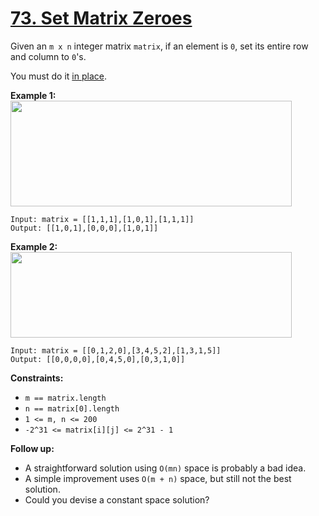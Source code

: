 # [73. Set Matrix Zeroes](https://leetcode.com/problems/set-matrix-zeroes/description/?envType=study-plan-v2&envId=programming-skills)

Given an `m x n` integer matrix `matrix`, if an element is `0`, set its entire row and column to `0`'s.

You must do it <a href="https://en.wikipedia.org/wiki/In-place_algorithm" target="_blank">in place</a>.

**Example 1:** 
<img alt="" src="https://assets.leetcode.com/uploads/2020/08/17/mat1.jpg" style="width: 450px; height: 169px;">

```
Input: matrix = [[1,1,1],[1,0,1],[1,1,1]]
Output: [[1,0,1],[0,0,0],[1,0,1]]
```

**Example 2:** 
<img alt="" src="https://assets.leetcode.com/uploads/2020/08/17/mat2.jpg" style="width: 450px; height: 137px;">

```
Input: matrix = [[0,1,2,0],[3,4,5,2],[1,3,1,5]]
Output: [[0,0,0,0],[0,4,5,0],[0,3,1,0]]
```

**Constraints:** 

- `m == matrix.length`
- `n == matrix[0].length`
- `1 <= m, n <= 200`
- `-2^31 <= matrix[i][j] <= 2^31 - 1`

**Follow up:** 

- A straightforward solution using `O(mn)` space is probably a bad idea.
- A simple improvement uses `O(m + n)` space, but still not the best solution.
- Could you devise a constant space solution?